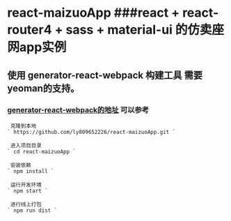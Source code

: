 # react-maizuoApp  ###react + react-router4 + sass + material-ui 的仿卖座网app实例

## 使用 generator-react-webpack 构建工具  需要yeoman的支持。

### [generator-react-webpack的地址](https://github.com/react-webpack-generators/generator-react-webpack) 可以参考


```
 克隆到本地
` https://github.com/ly809652226/react-maizuoApp.git `

 进入项目目录
` cd react-maizuoApp `

 安装依赖
` npm install `

 运行开发环境
` npm start `

 进行线上打包
` npm run dist `

```
